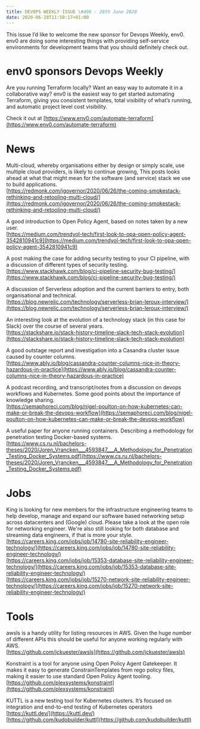 ```yaml
---
title: DEVOPS WEEKLY ISSUE \#496 - 28th June 2020 
date: 2020-06-28T11:50:17+01:00
---
```


This issue I’d like to welcome the new sponsor for Devops Weekly, env0. env0 are doing some interesting things with providing self-service environments for development teams that you should definitely check out.


env0 sponsors Devops Weekly
=======================

Are you running Terraform locally? Want an easy way to automate it in a collaborative way? env0 is the easiest way to get started automating Terraform, giving you consistent templates, total visibility of what’s running, and automatic project level cost visibility.

Check it out at [https://www.env0.com/automate-terraform](https://www.env0.com/automate-terraform)


News
====

Multi-cloud, whereby organisations either by design or simply scale, use multiple cloud providers, is likely to continue growing, This posts looks ahead at what that might mean for the software (and service) stack we use to build applications.
<br>[https://redmonk.com/jgovernor/2020/06/26/the-coming-smokestack-rethinking-and-retooling-multi-cloud/](https://redmonk.com/jgovernor/2020/06/26/the-coming-smokestack-rethinking-and-retooling-multi-cloud/)


A good introduction to Open Policy Agent, based on notes taken by a new user.
<br>[https://medium.com/trendyol-tech/first-look-to-opa-open-policy-agent-3542810941c9](https://medium.com/trendyol-tech/first-look-to-opa-open-policy-agent-3542810941c9)


A post making the case for adding security testing to your CI pipeline, with a discussion of different types of security testing.
<br>[https://www.stackhawk.com/blog/ci-pipeline-security-bug-testing/](https://www.stackhawk.com/blog/ci-pipeline-security-bug-testing/)


A discussion of Serverless adoption and the current barriers to entry, both organisational and technical.
<br>[https://blog.newrelic.com/technology/serverless-brian-leroux-interview/](https://blog.newrelic.com/technology/serverless-brian-leroux-interview/)


An interesting look at the evolution of a technology stack (in this case for Slack) over the course of several years.
<br>[https://stackshare.io/stack-history-timeline-slack-tech-stack-evolution](https://stackshare.io/stack-history-timeline-slack-tech-stack-evolution)


A good outstage report and investigation into a Casandra cluster issue caused by counter columns.
<br>[https://www.ably.io/blog/cassandra-counter-columns-nice-in-theory-hazardous-in-practice](https://www.ably.io/blog/cassandra-counter-columns-nice-in-theory-hazardous-in-practice)


A podcast recording, and transcript/notes from a discussion on devops workflows and Kubernetes. Some good points about the importance of knowledge sharing.
<br>[https://semaphoreci.com/blog/nigel-poulton-on-how-kubernetes-can-make-or-break-the-devops-workflow](https://semaphoreci.com/blog/nigel-poulton-on-how-kubernetes-can-make-or-break-the-devops-workflow)


A useful paper for anyone running containers. Describing a methodology for penetration testing Docker-based systems.
<br>[https://www.cs.ru.nl/bachelors-theses/2020/Joren_Vrancken___4593847___A_Methodology_for_Penetration_Testing_Docker_Systems.pdf](https://www.cs.ru.nl/bachelors-theses/2020/Joren_Vrancken___4593847___A_Methodology_for_Penetration_Testing_Docker_Systems.pdf)


Jobs
====

King is looking for new members for the infrastructure engineering teams to help develop, manage and expand our software based networking setup across datacenters and (Google) cloud. Please take a look at the open role for networking engineer. We're also still looking for both database and streaming data engineers, if that is more your style.
<br>[https://careers.king.com/jobs/job/14780-site-reliability-engineer-technology/](https://careers.king.com/jobs/job/14780-site-reliability-engineer-technology/)
<br>[https://careers.king.com/jobs/job/15353-database-site-reliability-engineer-technology/](https://careers.king.com/jobs/job/15353-database-site-reliability-engineer-technology/)
<br>[https://careers.king.com/jobs/job/15270-network-site-reliability-engineer-technology/](https://careers.king.com/jobs/job/15270-network-site-reliability-engineer-technology/)


Tools
=====

awsls is a handy utility for listing resources in AWS. Given the huge number of different APIs this should be useful for anyone working regularly with AWS.
<br>[https://github.com/jckuester/awsls](https://github.com/jckuester/awsls)

Konstraint is a tool for anyone using Open Policy Agent Gatekeeper. It makes it easy to generate ConstrainTemplates from rego policy files, making it easier to use standard Open Policy Agent tooling.
<br>[https://github.com/plexsystems/konstraint](https://github.com/plexsystems/konstraint)


KUTTL is a new testing tool for Kubernetes clusters. It’s focused on integration and end-to-end testing of Kubernetes operators
<br>[https://kuttl.dev/](https://kuttl.dev/)
<br>[https://github.com/kudobuilder/kuttl](https://github.com/kudobuilder/kuttl)



